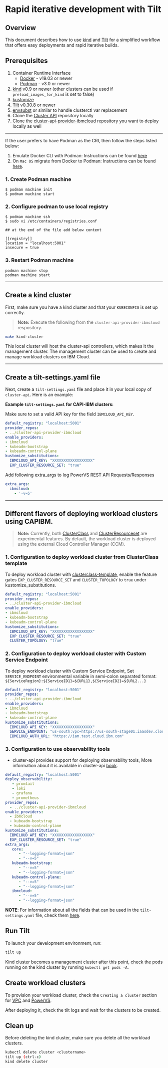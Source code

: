 # Rapid iterative development with Tilt

## Overview

This document describes how to use [kind](https://kind.sigs.k8s.io) and [Tilt](https://tilt.dev) for a simplified workflow that offers easy deployments and rapid iterative builds.

## Prerequisites

1. Container Runtime Interface
    * [Docker](https://docs.docker.com/install/)    - v19.03 or newer
    * [Podman](https://podman.io/docs/installation) - v3.0 or newer
2. [kind](https://kind.sigs.k8s.io) v0.9 or newer (other clusters can be
   used if `preload_images_for_kind` is set to false)
3. [kustomize](https://kubectl.docs.kubernetes.io/installation/kustomize/)
4. [Tilt](https://docs.tilt.dev/install.html) v0.30.8 or newer
5. [envsubst](https://github.com/drone/envsubst) or similar to handle
   clusterctl var replacement
6. Clone the [Cluster API](https://github.com/kubernetes-sigs/cluster-api) repository
   locally
7. Clone the [cluster-api-provider-ibmcloud](https://github.com/kubernetes-sigs/cluster-api-provider-ibmcloud) repository you want to deploy locally as well

---
If the user prefers to have Podman as the CRI, then follow the steps listed below:

1. Emulate Docker CLI with Podman: Instructions can be found [here](https://podman-desktop.io/docs/migrating-from-docker/emulating-docker-cli-with-podman)
2. On `Mac OS` migrate from Docker to Podman: Instructions can be found
 [here](https://podman-desktop.io/docs/migrating-from-docker/using-podman-mac-helper).

### 1. Create Podman machine

```shell
$ podman machine init
$ podman machine start
```

### 2. Configure podman to use local registry

```shell
$ podman machine ssh
$ sudo vi /etc/containers/registries.conf

## at the end of the file add below content

[[registry]]
location = "localhost:5001"
insecure = true
```
### 3. Restart Podman machine

```shell
podman machine stop
podman machine start
```
---

## Create a kind cluster

First, make sure you have a kind cluster and that your `KUBECONFIG` is set up correctly.
> **Note:** Execute the following from the `cluster-api-provider-ibmcloud` respository. 

``` bash
make kind-cluster
```

This local cluster will host the cluster-api controllers, which makes it the management cluster. The management cluster can be used to create and manage workload clusters on IBM Cloud.

---

## Create a tilt-settings.yaml file

Next, create a `tilt-settings.yaml` file and place it in your local copy of `cluster-api`. Here is an example:

**Example `tilt-settings.yaml` for CAPI-IBM clusters:**

Make sure to set a valid API key for the field `IBMCLOUD_API_KEY`.

```yaml
default_registry: "localhost:5001"
provider_repos:
- ../cluster-api-provider-ibmcloud
enable_providers:
- ibmcloud
- kubeadm-bootstrap
- kubeadm-control-plane
kustomize_substitutions:
  IBMCLOUD_API_KEY: "XXXXXXXXXXXXXXXXXX"
  EXP_CLUSTER_RESOURCE_SET: "true"
```

Add following extra_args to log PowerVS REST API Requests/Responses

```yaml
extra_args:
  ibmcloud:
    - '-v=5'
```
---
## Different flavors of deploying workload clusters using CAPIBM.

> **Note:** Currently, both [ClusterClass](https://cluster-api.sigs.k8s.io/tasks/experimental-features/cluster-class/index.html) and [ClusterResourceset](https://cluster-api.sigs.k8s.io/tasks/experimental-features/cluster-resource-set.html) are experimental features. By default, the workload cluster is deployed using the external Cloud Controller Manager (CCM).

### 1.  Configuration to deploy workload cluster from ClusterClass template

To deploy workload cluster with [clusterclass-template](/topics/powervs/clusterclass-cluster.html), enable the feature gates `EXP_CLUSTER_RESOURCE_SET` and `CLUSTER_TOPOLOGY` to `true` under kustomize_substitutions.

```yaml
default_registry: "localhost:5001"
provider_repos:
- ../cluster-api-provider-ibmcloud
enable_providers:
- ibmcloud
- kubeadm-bootstrap
- kubeadm-control-plane
kustomize_substitutions:
  IBMCLOUD_API_KEY: "XXXXXXXXXXXXXXXXXX"
  EXP_CLUSTER_RESOURCE_SET: "true"
  CLUSTER_TOPOLOGY: "true"
```

### 2.  Configuration to deploy workload cluster with Custom Service Endpoint

To deploy workload cluster with Custom Service Endpoint, Set `SERVICE_ENDPOINT` environmental variable in semi-colon separated format: `${ServiceRegion}:${ServiceID1}=${URL1},${ServiceID2}=${URL2...}`
```yaml
default_registry: "localhost:5001"
provider_repos:
- ../cluster-api-provider-ibmcloud
enable_providers:
- ibmcloud
- kubeadm-bootstrap
- kubeadm-control-plane
kustomize_substitutions:
  IBMCLOUD_API_KEY: "XXXXXXXXXXXXXXXXXX"
  SERVICE_ENDPOINT: "us-south:vpc=https://us-south-stage01.iaasdev.cloud.ibm.com,powervs=https://dal.power-iaas.test.cloud.ibm.com,rc=https://resource-controller.test.cloud.ibm.com"
  IBMCLOUD_AUTH_URL: "https://iam.test.cloud.ibm.com"
```

### 3.  Configuration to use observability tools

- cluster-api provides support for deploying observability tools, More information about it is available in cluster-api [book](https://cluster-api.sigs.k8s.io/developer/core/logging#developing-and-testing-logs).

```yaml
default_registry: "localhost:5001"
deploy_observability:
   - promtail
   - loki
   - grafana
   - prometheus
provider_repos:
  - ../cluster-api-provider-ibmcloud
enable_providers:
  - ibmcloud
  - kubeadm-bootstrap
  - kubeadm-control-plane
kustomize_substitutions:
  IBMCLOUD_API_KEY: "XXXXXXXXXXXXXXXXXX"
  EXP_CLUSTER_RESOURCE_SET: "true"
extra_args:
   core:
      - "--logging-format=json"
      - "--v=5"
   kubeadm-bootstrap:
      - "--v=5"
      - "--logging-format=json"
   kubeadm-control-plane:
      - "--v=5"
      - "--logging-format=json"
   ibmcloud:
      - "--v=5"
      - "--logging-format=json"
```

**NOTE**: For information about all the fields that can be used in the `tilt-settings.yaml` file, check them [here](https://cluster-api.sigs.k8s.io/developer/core/tilt.html#tilt-settings-fields).

## Run Tilt

To launch your development environment, run:

``` bash
tilt up
```

Kind cluster becomes a management cluster after this point, check the pods running on the kind cluster by running `kubectl get pods -A`.

## Create workload clusters

To provision your workload cluster, check the `Creating a cluster` section for [VPC](/topics/vpc/creating-a-cluster.html) and [PowerVS](/topics/powervs/creating-a-cluster.html). 

After deploying it, check the tilt logs and wait for the clusters to be created.

## Clean up

Before deleting the kind cluster, make sure you delete all the workload clusters.

```bash
kubectl delete cluster <clustername>
tilt up (ctrl-c)
kind delete cluster
```
